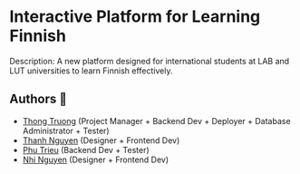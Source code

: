 # Interactive Platform for Learning Finnish

Description: A new platform designed for international students at LAB and LUT universities to learn Finnish effectively.

## Authors 👷
- [Thong Truong](https://github.com/truonghoangthong) (Project Manager + Backend Dev + Deployer + Database Administrator + Tester)
- [Thanh Nguyen](https://github.com/Thanhnguyenjolie) (Designer + Frontend Dev)
- [Phu Trieu](https://github.com/Phu-trieu24) (Backend Dev + Tester)
- [Nhi Nguyen](https://github.com/nhingnguyen) (Designer + Frontend Dev)
